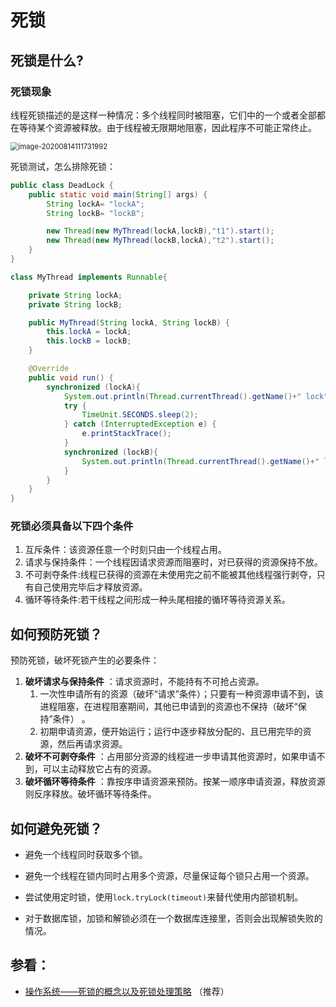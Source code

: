 # 死锁

## 死锁是什么?

###  死锁现象

线程死锁描述的是这样一种情况：多个线程同时被阻塞，它们中的一个或者全部都在等待某个资源被释放。由于线程被无限期地阻塞，因此程序不可能正常终止。

<img src="https://gitee.com/koala010/typora/raw/master/img/image-20200814111731992.png" alt="image-20200814111731992" style="zoom:80%;" />

死锁测试，怎么排除死锁：

```java
public class DeadLock {
    public static void main(String[] args) {
        String lockA= "lockA";
        String lockB= "lockB";

        new Thread(new MyThread(lockA,lockB),"t1").start();
        new Thread(new MyThread(lockB,lockA),"t2").start();
    }
}

class MyThread implements Runnable{

    private String lockA;
    private String lockB;

    public MyThread(String lockA, String lockB) {
        this.lockA = lockA;
        this.lockB = lockB;
    }

    @Override
    public void run() {
        synchronized (lockA){
            System.out.println(Thread.currentThread().getName()+" lock"+lockA+"===>get"+lockB);
            try {
                TimeUnit.SECONDS.sleep(2);
            } catch (InterruptedException e) {
                e.printStackTrace();
            }
            synchronized (lockB){
                System.out.println(Thread.currentThread().getName()+" lock"+lockB+"===>get"+lockA);
            }
        }
    }
}
```

### 死锁必须具备以下四个条件

1. 互斥条件：该资源任意一个时刻只由一个线程占用。
2. 请求与保持条件：一个线程因请求资源而阻塞时，对已获得的资源保持不放。
3. 不可剥夺条件:线程已获得的资源在未使用完之前不能被其他线程强行剥夺，只有自己使用完毕后才释放资源。
4. 循环等待条件:若干线程之间形成一种头尾相接的循环等待资源关系。

## 如何预防死锁？

预防死锁，破坏死锁产生的必要条件：

1. **破坏请求与保持条件** ：请求资源时，不能持有不可抢占资源。
   1. 一次性申请所有的资源（破坏“请求”条件）；只要有一种资源申请不到，该进程阻塞，在进程阻塞期间，其他已申请到的资源也不保持（破坏“保持”条件） 。
   2. 初期申请资源，便开始运行；运行中逐步释放分配的、且已用完毕的资源，然后再请求资源。
2. **破坏不可剥夺条件** ：占用部分资源的线程进一步申请其他资源时，如果申请不到，可以主动释放它占有的资源。
3. **破坏循环等待条件** ：靠按序申请资源来预防。按某一顺序申请资源，释放资源则反序释放。破坏循环等待条件。

## 如何避免死锁？

- 避免一个线程同时获取多个锁。

- 避免一个线程在锁内同时占用多个资源，尽量保证每个锁只占用一个资源。

- 尝试使用定时锁，使用`lock.tryLock(timeout)`来替代使用内部锁机制。

- 对于数据库锁，加锁和解锁必须在一个数据库连接里，否则会出现解锁失败的情况。



## 参看：

-  [操作系统——死锁的概念以及死锁处理策略](https://www.cnblogs.com/wkfvawl/p/11598647.html) （推荐）

